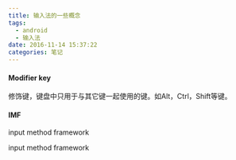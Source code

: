 ```yaml
---
title: 输入法的一些概念
tags:
  - android
  - 输入法
date: 2016-11-14 15:37:22
categories: 笔记
---
```




#### Modifier key

修饰键，键盘中只用于与其它键一起使用的键。如Alt，Ctrl，Shift等键。

#### IMF

input method framework

input method framework